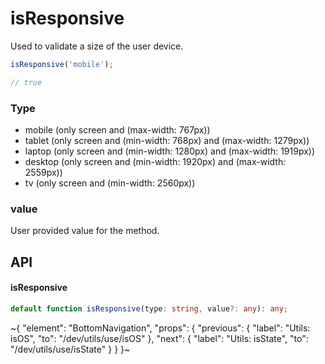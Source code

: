 
# isResponsive

Used to validate a size of the user device.

```ts
isResponsive('mobile');

// true
```

### Type

- mobile (only screen and (max-width: 767px))
- tablet (only screen and (min-width: 768px) and (max-width: 1279px))
- laptop (only screen and (min-width: 1280px) and (max-width: 1919px))
- desktop (only screen and (min-width: 1920px) and (max-width: 2559px))
- tv (only screen and (min-width: 2560px))

### value

User provided value for the method.

## API

#### isResponsive

```ts
default function isResponsive(type: string, value?: any): any;
```


~{
  "element": "BottomNavigation",
  "props": {
    "previous": {
      "label": "Utils: isOS",
      "to": "/dev/utils/use/isOS"
    },
    "next": {
      "label": "Utils: isState",
      "to": "/dev/utils/use/isState"
    }
  }
}~
